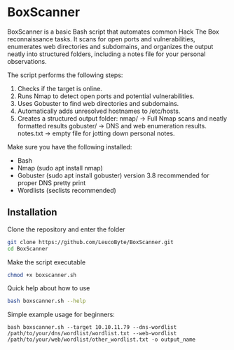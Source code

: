 # BoxScanner
BoxScanner is a basic Bash script that automates common Hack The Box reconnaissance tasks. It scans for open ports and vulnerabilities, enumerates web directories and subdomains, and organizes the output neatly into structured folders, including a notes file for your personal observations.

The script performs the following steps:
  1) Checks if the target is online.
  2) Runs Nmap to detect open ports and potential vulnerabilities.
  3) Uses Gobuster to find web directories and subdomains.
  4) Automatically adds unresolved hostnames to /etc/hosts.
  5) Creates a structured output folder:
        nmap/ → Full Nmap scans and neatly formatted results
        gobuster/ → DNS and web enumeration results.
        notes.txt → empty file for jotting down personal notes.

Make sure you have the following installed:
  - Bash
  - Nmap (sudo apt install nmap)
  - Gobuster (sudo apt install gobuster) version 3.8 recommended for proper DNS pretty print
  - Wordlists (seclists recommended)

## Installation

Clone the repository and enter the folder
``` bash
git clone https://github.com/LeucoByte/BoxScanner.git
cd BoxScanner
```
Make the script executable
``` bash
chmod +x boxscanner.sh
```
Quick help about how to use
``` bash
bash boxscanner.sh --help
```
Simple example usage for beginners:
```
bash boxscanner.sh --target 10.10.11.79 --dns-wordlist /path/to/your/dns/wordlist/wordlist.txt --web-wordlist /path/to/your/web/wordlist/other_wordlist.txt -o output_name
```
